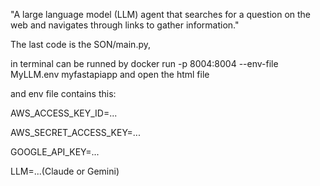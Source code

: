 "A large language model (LLM) agent that searches for a question on the web and navigates through links to gather information."

The last code is the SON/main.py,

in terminal can be runned by docker run -p 8004:8004 --env-file MyLLM.env myfastapiapp and open the html file

and env file contains this:

AWS_ACCESS_KEY_ID=...

AWS_SECRET_ACCESS_KEY=...

GOOGLE_API_KEY=...

LLM=...(Claude or Gemini)
